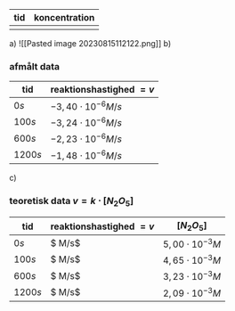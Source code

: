 
| tid | koncentration |
| --- | ------------- |
|     |               |


a)
![[Pasted image 20230815112122.png]]
b)
### afmålt data
| tid  | reaktionshastighed $=v$ |
| ---- | ------------------ |
| $0s$    | $-3,40\cdot10^{-6} M/s$           |
| $100s$  | $-3,24\cdot10^{-6}M/s$           |
| $600s$  | $-2,23\cdot10^{-6}M/s$           |
| $1200s$ | $-1,48\cdot10^{-6} M/s$           |

c)

### teoretisk data $v=k \cdot [N_2 O_5]$ 
| tid     | reaktionshastighed $=v$ | $[N_2 O_5]$         |
| ------- | ----------------------- | ------------------- |
| $0s$    | $ M/s$                  | $5,00\cdot10^{-3}M$ |
| $100s$  | $ M/s$                  | $4,65\cdot10^{-3}M$ |
| $600s$  | $ M/s$                  | $3,23\cdot10^{-3}M$ |
| $1200s$ | $ M/s$                  | $2,09\cdot10^{-3}M$ |

